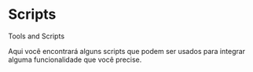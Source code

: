 # Scripts
Tools and Scripts

Aqui você encontrará alguns scripts que podem ser usados para integrar alguma funcionalidade que você precise.
